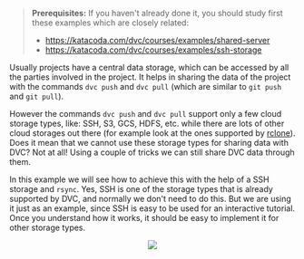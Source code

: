 > **Prerequisites:** If you haven't already done it, you should study
> first these examples which are closely related:
> - https://katacoda.com/dvc/courses/examples/shared-server
> - https://katacoda.com/dvc/courses/examples/ssh-storage

Usually projects have a central data storage, which can be accessed by
all the parties involved in the project. It helps in sharing the data
of the project with the commands `dvc push` and `dvc pull` (which are
similar to `git push` and `git pull`).

However the commands `dvc push` and `dvc pull` support only a few
cloud storage types, like: SSH, S3, GCS, HDFS, etc. while there are
lots of other cloud storages out there (for example look at the ones
supported by [rclone](https://rclone.org/)). Does it mean that we
cannot use these storage types for sharing data with DVC? Not at
all! Using a couple of tricks we can still share DVC data through
them.

In this example we will see how to achieve this with the help of a SSH
storage and `rsync`. Yes, SSH is one of the storage types that is
already supported by DVC, and normally we don't need to do this. But
we are using it just as an example, since SSH is easy to be used for
an interactive tutorial. Once you understand how it works, it should
be easy to implement it for other storage types.

<p align="center">
<img src="/dvc/courses/examples/synced-storage/assets/synced-storage.png">
</p>
